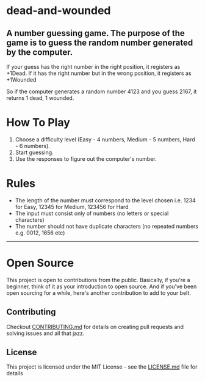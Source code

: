 # dead-and-wounded

A number guessing game. The purpose of the game is to guess the random number generated by the computer. 
---
If your guess has the right number in the right position, it registers as +1Dead.
If it has the right number but in the wrong position, it registers as +1Wounded

So if the computer generates a random number 4123 and you guess 2167, it returns 1 dead, 1 wounded.

# How To Play
1. Choose a difficulty level (Easy - 4 numbers, Medium - 5 numbers, Hard - 6 numbers).
2. Start guessing.
3. Use the responses to figure out the computer's number.

# Rules
- The length of the number must correspond to the level chosen i.e. 1234 for Easy, 12345 for Medium, 123456 for Hard
- The input must consist only of numbers (no letters or special characters)
- The number should not have duplicate characters (no repeated numbers e.g. 0012, 1656 etc)

___

# Open Source
This project is open to contributions from the public. 
Basically, if you're a beginner, think of it as your introduction to open source. 
And if you've been open sourcing for a while, here's another contribution to add to your belt.

## Contributing
Checkout [CONTRIBUTING.md](.github/CONTRIBUTING.md) for details on creating pull requests and solving issues and all that jazz.

## License
This project is licensed under the MIT License - see the [LICENSE.md](.github/LICENSE) file for details
